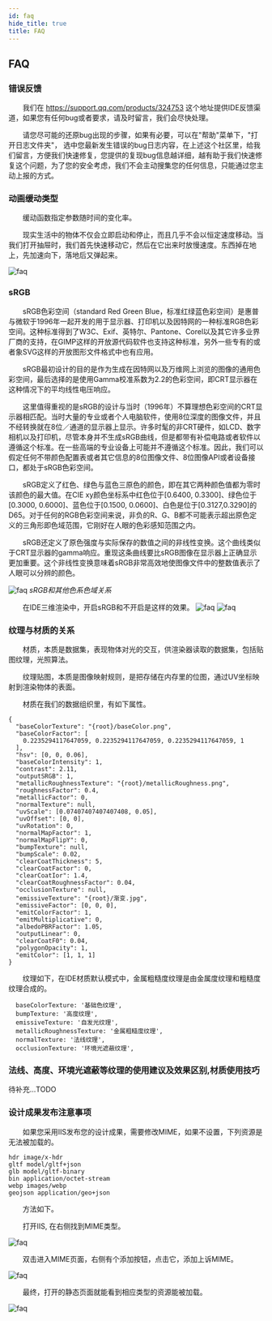 ```yaml
---
id: faq
hide_title: true
title: FAQ
---
```


## FAQ

### 错误反馈

　　我们在 https://support.qq.com/products/324753 这个地址提供IDE反馈渠道，如果您有任何bug或者要求，请及时留言，我们会尽快处理。

　　请您尽可能的还原bug出现的步骤，如果有必要，可以在"帮助"菜单下，"打开日志文件夹"， 选中您最新发生错误的bug日志内容，在上述这个社区里，给我们留言，方便我们快速修复，您提供的复现bug信息越详细，越有助于我们快速修复这个问题，为了您的安全考虑，我们不会主动搜集您的任何信息，只能通过您主动上报的方式。

### 动画缓动类型

　　缓动函数指定参数随时间的变化率。

　　现实生活中的物体不仅会立即启动和停止，而且几乎不会以恒定速度移动。当我们打开抽屉时，我们首先快速移动它，然后在它出来时放慢速度。东西掉在地上，先加速向下，落地后又弹起来。

![faq](./assets/faq-1.png)

### sRGB

　　sRGB色彩空间（standard Red Green Blue，标准红绿蓝色彩空间）是惠普与微软于1996年一起开发的用于显示器、打印机以及因特网的一种标准RGB色彩空间。这种标准得到了W3C、Exif、英特尔、Pantone、Corel以及其它许多业界厂商的支持，在GIMP这样的开放源代码软件也支持这种标准，另外一些专有的或者象SVG这样的开放图形文件格式中也有应用。

　　sRGB最初设计的目的是作为生成在因特网以及万维网上浏览的图像的通用色彩空间，最后选择的是使用Gamma校准系数为2.2的色彩空间，即CRT显示器在这种情况下的平均线性电压响应。

　　这里值得重视的是sRGB的设计与当时（1996年）不算理想色彩空间的CRT显示器相匹配。当时大量的专业或者个人电脑软件，使用8位深度的图像文件，并且不经转换就在8位／通道的显示器上显示。许多时髦的非CRT硬件，如LCD、数字相机以及打印机，尽管本身并不生成sRGB曲线，但是都带有补偿电路或者软件以遵循这个标准。在一些高端的专业设备上可能并不遵循这个标准。因此，我们可以假定任何不带颜色配置表或者其它信息的8位图像文件、8位图像API或者设备接口，都处于sRGB色彩空间。

　　sRGB定义了红色、绿色与蓝色三原色的颜色，即在其它两种颜色值都为零时该颜色的最大值。在CIE xy颜色坐标系中红色位于[0.6400, 0.3300]、绿色位于[0.3000, 0.6000]、蓝色位于[0.1500, 0.0600]、白色是位于[0.3127,0.3290]的D65。对于任何的RGB色彩空间来说，非负的R、G、B都不可能表示超出原色定义的三角形即色域范围，它刚好在人眼的色彩感知范围之内。

　　sRGB还定义了原色强度与实际保存的数值之间的非线性变换。这个曲线类似于CRT显示器的gamma响应。重现这条曲线要比sRGB图像在显示器上正确显示更加重要。这个非线性变换意味着sRGB非常高效地使图像文件中的整数值表示了人眼可以分辨的颜色。

![faq](./assets/faq-2.png)
*sRGB和其他色系色域关系*

　　在IDE三维渲染中，开启sRGB和不开启是这样的效果。
![faq](./assets/faq-3.png)
![faq](./assets/faq-4.png)


### 纹理与材质的关系

　　材质，本质是数据集，表现物体对光的交互，供渲染器读取的数据集，包括贴图纹理，光照算法。

　　纹理贴图，本质是图像映射规则，是把存储在内存里的位图，通过UV坐标映射到渲染物体的表面。

　　材质在我们的数据组织里，有如下属性。
```
{
  "baseColorTexture": "{root}/baseColor.png",
  "baseColorFactor": [
    0.2235294117647059, 0.2235294117647059, 0.2235294117647059, 1
  ],
  "hsv": [0, 0, 0.06],
  "baseColorIntensity": 1,
  "contrast": 2.11,
  "outputSRGB": 1,
  "metallicRoughnessTexture": "{root}/metallicRoughness.png",
  "roughnessFactor": 0.4,
  "metallicFactor": 0,
  "normalTexture": null,
  "uvScale": [0.07407407407407408, 0.05],
  "uvOffset": [0, 0],
  "uvRotation": 0,
  "normalMapFactor": 1,
  "normalMapFlipY": 0,
  "bumpTexture": null,
  "bumpScale": 0.02,
  "clearCoatThickness": 5,
  "clearCoatFactor": 0,
  "clearCoatIor": 1.4,
  "clearCoatRoughnessFactor": 0.04,
  "occlusionTexture": null,
  "emissiveTexture": "{root}/渐变.jpg",
  "emissiveFactor": [0, 0, 0],
  "emitColorFactor": 1,
  "emitMultiplicative": 0,
  "albedoPBRFactor": 1.05,
  "outputLinear": 0,
  "clearCoatF0": 0.04,
  "polygonOpacity": 1,
  "emitColor": [1, 1, 1]
}
```

　　纹理如下，在IDE材质默认模式中，金属粗糙度纹理是由金属度纹理和粗糙度纹理合成的。
```
  baseColorTexture: '基础色纹理',
  bumpTexture: '高度纹理',
  emissiveTexture: '自发光纹理',
  metallicRoughnessTexture: '金属粗糙度纹理',
  normalTexture: '法线纹理',
  occlusionTexture: '环境光遮蔽纹理',
```

### 法线、高度、环境光遮蔽等纹理的使用建议及效果区别,材质使用技巧

待补充...TODO


### 设计成果发布注意事项

　　如果您采用IIS发布您的设计成果，需要修改MIME，如果不设置，下列资源是无法被加载的。

```
hdr image/x-hdr
gltf model/gltf+json
glb model/gltf-binary
bin application/octet-stream
webp images/webp
geojson application/geo+json
```

　　方法如下。

　　打开IIS, 在右侧找到MIME类型。

![faq](./assets/faq-5.png)

　　双击进入MIME页面，右侧有个添加按钮，点击它，添加上诉MIME。

![faq](./assets/faq-t-1.png)

　　最终，打开的静态页面就能看到相应类型的资源能被加载。

![faq](./assets/faq-6.png)
